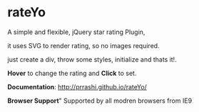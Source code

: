 rateYo
======

A simple and flexible, jQuery star rating Plugin, 

it uses SVG to render rating, so no images required.

just create a div, throw some styles, initialize and thats it!.

**Hover** to change the rating and **Click** to set.

**Documentation**:
http://prrashi.github.io/rateYo/

**Browser Support**"
Supported by all modren browsers from IE9
